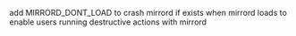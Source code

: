add MIRRORD_DONT_LOAD to crash mirrord if exists when mirrord loads to enable users running destructive actions with mirrord
